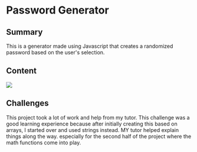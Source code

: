 <h1>
Password Generator
</h1>

<h2>
Summary
</h2>

<p>
This is a generator made using Javascript that creates a randomized password based on the user's selection.
</p>

<h2>
Content
</h2>

<img src="password_generator/02-Homework/Assets/Screen Shot 2020-10-31 at 7.17.25 PM.png">

<h2>
Challenges
</h2>

<p>
This project took a lot of work and help from my tutor. This challenge was a good learning experience because after initially creating this based on arrays, I started over and used strings instead. MY tutor helped explain things along the way. especially for the second half of the project where the math functions come into play.
</p>